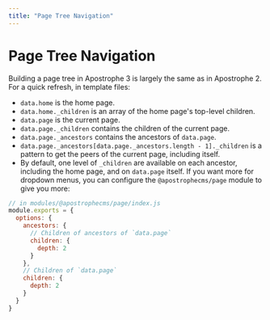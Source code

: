 ```yaml
---
title: "Page Tree Navigation"
---
```


# Page Tree Navigation

Building a page tree in Apostrophe 3 is largely the same as in Apostrophe 2. For a quick refresh, in template files:

- `data.home` is the home page.
- `data.home._children` is an array of the home page's top-level children.
- `data.page` is the current page.
- `data.page._children` contains the children of the current page.
- `data.page._ancestors` contains the ancestors of `data.page`.
- `data.page._ancestors[data.page._ancestors.length - 1]._children` is a pattern to get the peers of the current page, including itself.
- By default, one level of `_children` are available on each ancestor, including the home page, and on `data.page` itself. If you want more for dropdown menus, you can configure the `@apostrophecms/page` module to give you more:

```js
// in modules/@apostrophecms/page/index.js
module.exports = {
  options: {
    ancestors: {
      // Children of ancestors of `data.page`
      children: {
        depth: 2
      }
    },
    // Children of `data.page`
    children: {
      depth: 2
    }
  }
}
```

